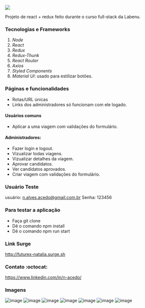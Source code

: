 <div>
  <img src="https://user-images.githubusercontent.com/56961021/89186702-8b671c80-d572-11ea-876a-58d9e0b6a479.png"/>
  <br>
  <p> Projeto de react + redux feito durante o curso full-stack da Labenu.</p>
</div>


### Tecnologias e Frameworks
1. *Node*
2. *React*
3. *Redux*
4. *Redux-Thunk*
5. *React Router* 
6. *Axios*
7. *Styled Components*
8. *Material UI*: usado para estilizar botões.


### Páginas e funcionalidades
- Rotas/URL únicas
- Links dos administradores só funcionam com ele logado.

#### Usuários comuns
- Aplicar a uma viagem com validações do formulário.

#### Administradores: 
- Fazer login e logout.
- Vizualizar todas viagens.
- Vizualizar detalhes da viagem.
- Aprovar candidatos.
- Ver candidatos aprovados.
- Criar viagem com validações do formulário.

### Usuário Teste
usuário: n.alves.acedo@gmail.com.br
Senha: 123456

### Para testar a aplicação
- Faça git clone
- Dê o comando npm install
- Dê o comando npm run start


### Link Surge
http://futurex-natalia.surge.sh

### Contato :octocat:

https://www.linkedin.com/in/n-acedo/

### Imagens
![image](https://user-images.githubusercontent.com/56961021/80289856-e25d8a00-8717-11ea-8bdb-240f966fed8f.png)
![image](https://user-images.githubusercontent.com/56961021/80289863-e7bad480-8717-11ea-8034-c601d82fbc6f.png)
![image](https://user-images.githubusercontent.com/56961021/80289885-04efa300-8718-11ea-8760-83b9937ea680.png)
![image](https://user-images.githubusercontent.com/56961021/80289895-18027300-8718-11ea-9969-4148653a7eeb.png)
![image](https://user-images.githubusercontent.com/56961021/80289973-a676f480-8718-11ea-8b9a-217b2f2911ba.png)
![image](https://user-images.githubusercontent.com/56961021/80289902-23559e80-8718-11ea-8103-22b53b48bb90.png)
![image](https://user-images.githubusercontent.com/56961021/80289911-2f416080-8718-11ea-8a76-6d4bca433472.png)

